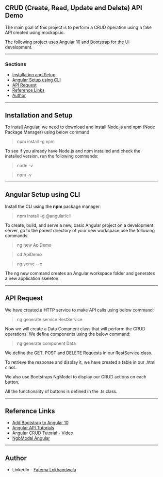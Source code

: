## CRUD (Create, Read, Update and Delete) API Demo

The main goal of this project is to perform a CRUD operation using a fake API created using mockapi.io.

The following project uses [Angular 10](https://angular.io/) and [Bootstrap](https://getbootstrap.com/) for the UI development.

---

### Sections

- [Installation and Setup](#setup)
- [Angular Setup using CLI](#Angular-setup)
- [API Request](#crud)
- [Reference Links](#links)
- [Author](#author)

---

## Installation and Setup

To install Angular, we need to download and install Node.js and npm (Node Package Manager) using below command

> npm install -g npm

To see if you already have Node.js and npm installed and check the installed version, run the following commands:

> node -v

> npm -v

---

## Angular Setup using CLI

Install the CLI using the **npm** package manager:

> npm install -g @angular/cli

To create, build, and serve a new, basic Angular project on a development server, go to the parent directory of your new workspace use the following commands:

> ng new ApiDemo

> cd ApiDemo

> ng serve --o

The ng new command creates an Angular workspace folder and generates a new application skeleton.

---

## API Request

We have created a HTTP service to make API calls using below command:

> ng generate service RestService

Now we will create a Data Compnent class that will perform the CRUD operations. We define components using the below command:

> ng generate component Data

We define the GET, POST and DELETE Requests in our RestService class.

To retrieve the response and display it, we have created a table in our .html class.

We also use Bootstraps NgModel to display our CRUD actions on each button.

All the functionality of buttons is defined in the .ts class.

---

## Reference Links

- [Add Bootstrap to Angular 10](https://www.techiediaries.com/angular-bootstrap/)
- [Angular API Tutorials](https://www.munonye.com/)
- [Angular CRUD Tutorial - Video](https://www.youtube.com/watch?v=JYPyy-hvjYc&list=PL6n9fhu94yhXwcl3a6rIfAI7QmGYIkfK5)
- [NgbModal Angular](https://ng-bootstrap.github.io/#/components/modal/examples)

---

## Author

- LinkedIn - [Fatema Lokhandwala](https://www.linkedin.com/in/fatema-akbar-lokhandwala-a63bb9132/)
